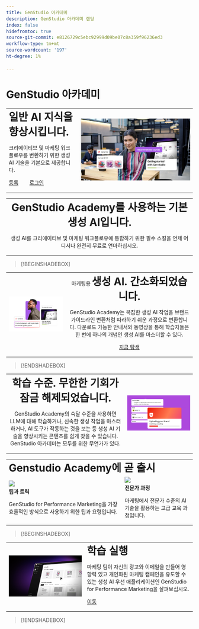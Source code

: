 ```yaml
---
title: GenStudio 아카데미
description: GenStudio 아카데미 랜딩
index: false
hidefromtoc: true
source-git-commit: e8126729c5ebc92999d09be07c8a359f96236ed3
workflow-type: tm+mt
source-wordcount: '197'
ht-degree: 1%

---
```


# GenStudio 아카데미

<table>
 <tr style= "border: 0;">
  <td> <strong style= "font-size: 2em">일반 AI 지식을 향상시킵니다.  </strong><p>크리에이티브 및 마케팅 워크플로우를 변환하기 위한 생성 AI 기술을 기본으로 제공합니다. <p><a href="https://learningmanager.adobe.com/accountiplogin?ipId=16970&amp;accesskey=c4988oojirhb5" rel="noreferrer" target="_blank" class="spectrum-Button spectrum-Button--fill spectrum-Button--accent spectrum-Button--sizeM"><span class="spectrum-Button-label has-no-wrap">등록</span></a>          <a href="https://genstudioacademy.adobelearningmanager.com/" rel="noreferrer" target="_blank" class="spectrum-Button spectrum-Button--fill spectrum-Button--accent spectrum-Button--sizeM"><span class="spectrum-Button-label has-no-wrap">로그인</span></a></td>
  <td><img src="./assets/elevate-your-generative-ai-knowledge.png"></td>
 </tr>
</table>

<table>
 <tr style= "border: 0;">
  <td align="center">
    <strong style= "font-size: 2em">GenStudio Academy를 사용하는 기본 생성 AI입니다.</strong><p>생성 AI를 크리에이티브 및 마케팅 워크플로우에 통합하기 위한 필수 스킬을 언제 어디서나 완전히 무료로 연마하십시오.
  </td>
 </tr>
</table>

>[!BEGINSHADEBOX]

<table>
 <tr style= "border: 0;">
  <td><img src="./assets/generative-ai-for-marketing-simplified.png"></td>
  <td align="center"> 마케팅용 <strong style= "font-size: 2em">생성 AI. 간소화되었습니다.</strong><p> GenStudio Academy는 복잡한 생성 AI 작업을 브랜드 가이드라인 변환처럼 따라하기 쉬운 과정으로 변환합니다. 다운로드 가능한 안내서와 동영상을 통해 학습자들은 한 번에 하나의 개념인 생성 AI를 마스터할 수 있다.<p><a href="https://learningmanager.adobe.com/accountiplogin?ipId=16970&amp;accesskey=c4988oojirhb5" rel="noreferrer" target="_blank" class="spectrum-Button spectrum-Button--fill spectrum-Button--accent spectrum-Button--sizeM"><span class="spectrum-Button-label has-no-wrap">지금 탐색</span></a></td>
 </tr>
</table>

>[!ENDSHADEBOX]

<table>
 <tr style= "border: 0;">
  <td align="center"> <strong style= "font-size: 2em">학습 수준. 무한한 기회가 잠금 해제되었습니다.</strong><p>GenStudio Academy의 숙달 수준을 사용하면 LLM에 대해 학습하거나, 신속한 생성 작업을 마스터하거나, AI 도구가 작동하는 것을 보는 등 생성 AI 기술을 향상시키는 콘텐츠를 쉽게 찾을 수 있습니다. GenStudio 아카데미는 모두를 위한 무언가가 있다.</td>
  <td><img src="./assets/levels-of-learning.png"></td>
 </tr>
</table>


<table>
 <tr style= "border: 0;colspan: 3;">
  <td colspan="3"> <strong style= "font-size: 2em;">Genstudio Academy에 곧 출시</strong></td>
 </tr> 
 <tr style= "border: 0;colspan: 3;"> 
   <td>
      <img src="https://video.tv.adobe.com/v/3434938?format=jpeg">
      <div>
      <strong>팁과 트릭 </strong>
      </div>
      <p>
      GenStudio for Performance Marketing을 가장 효율적인 방식으로 사용하기 위한 팁과 요령입니다.
      </p>
   </td>
   <td>
      <img src="https://video.tv.adobe.com/v/3434938?format=jpeg">
      <div>
      <strong>전문가 과정</strong>
      </div>
      <p>
      마케팅에서 전문가 수준의 AI 기술을 활용하는 고급 교육 과정입니다.
      </p>
   </td>
 </tr>
</table>

>[!BEGINSHADEBOX]

<table>
    <tr></tr>
 <tr style= "border: 0;">
 <td><img src="./assets/put-your-learnings-into-practice.png"></td>
  <td> <strong style= "font-size: 2em">학습 실행</strong><p>마케팅 팀이 자신의 광고와 이메일을 만들어 영향력 있고 개인화된 마케팅 캠페인을 유도할 수 있는 생성 AI 우선 애플리케이션인 GenStudio for Performance Marketing을 살펴보십시오.<p><a href="https://business.adobe.com" rel="noreferrer" target="_blank" class="spectrum-Button spectrum-Button--fill spectrum-Button--accent spectrum-Button--sizeM"><span class="spectrum-Button-label has-no-wrap">이동</span></a></td>
 </tr>
    <tr></tr>
</table>

>[!ENDSHADEBOX]

<!--
## Heading 2 SHADEBOXES



<table>
 <tr style= "border: 0;">
  <td><img src="./assets/medium.png"></td>
  <td align="center"> <strong style= "font-size: 2em">Image left / Text right</strong><p> Bacon ipsum dolor amet tri-tip buffalo kevin landjaeger beef ribs pork loin, brisket doner sirloin. Buffalo pig sausage, leberkas sirloin ham meatball t-bone tenderloin. Jerky kevin landjaeger prosciutto, cupim capicola boudin. <p><a href="https://business.adobe.com/products/genstudio.htmlL" rel="noreferrer" target="_blank" class="spectrum-Button spectrum-Button--fill spectrum-Button--accent spectrum-Button--sizeM"><span class="spectrum-Button-label has-no-wrap">Explore Now</span></a></td>
 </tr>
</table>



<table>
 <tr style= "border: 0;colspan: 2;">
  <td> <strong style= "font-size: 2em">Coming soon to Genstudio Academy</strong></td>
 </tr> 
 <tr> 
    <td align="left"><img src="./assets/small.png"></td>
    <td align="center"><img src="./assets/small.png"></td>
    <td align="right"><img src="./assets/small.png"></td>
 </tr>
</table>

>[!BEGINSHADEBOX]

<table>
 <tr style= "border: 0;">
  <td> <strong style= "font-size: 2em">Adobe GenStudio Academy</strong><p> Become a Generative AI leader. Master the AI skills to transform your workflows and lead your industry forward. <p><a href="https://business.adobe.com/products/genstudio.htmlL" rel="noreferrer" target="_blank" class="spectrum-Button spectrum-Button--fill spectrum-Button--accent spectrum-Button--sizeM"><span class="spectrum-Button-label has-no-wrap">Register</span></a>&nbsp&nbsp&nbsp&nbsp&nbsp&nbsp&nbsp   <a href="https://business.adobe.com/products/genstudio.htmlL" rel="noreferrer" target="_blank" class="spectrum-Button spectrum-Button--fill spectrum-Button--accent spectrum-Button--sizeM"><span class="spectrum-Button-label has-no-wrap">Login</span></a></td>
  <td><img src="./assets/medium.png"></td>
 </tr>
</table>

>[!ENDSHADEBOX]

### Coming soon to Genstudio Academy

<table>
 <tr> 
    <td align="left"><img src="./assets/small.png"></td>
    <td align="center"><img src="./assets/small.png"></td>
    <td align="right"><img src="./assets/small.png"></td>
 </tr>
</table>




-->